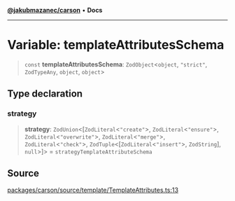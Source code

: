 [**@jakubmazanec/carson**](../README.md) • **Docs**

---

# Variable: templateAttributesSchema

> `const` **templateAttributesSchema**: `ZodObject`\<`object`, `"strict"`, `ZodTypeAny`, `object`,
> `object`\>

## Type declaration

### strategy

> **strategy**: `ZodUnion`\<[`ZodLiteral`\<`"create"`\>, `ZodLiteral`\<`"ensure"`\>,
> `ZodLiteral`\<`"overwrite"`\>, `ZodLiteral`\<`"merge"`\>, `ZodLiteral`\<`"check"`\>,
> `ZodTuple`\<[`ZodLiteral`\<`"insert"`\>, `ZodString`], `null`\>]\> = `strategyTemplateAttributeSchema`

## Source

[packages/carson/source/template/TemplateAttributes.ts:13](https://github.com/jakubmazanec/js-tools/blob/4653f1571319b3537b5a901a19e171562b7727e5/packages/carson/source/template/TemplateAttributes.ts#L13)

